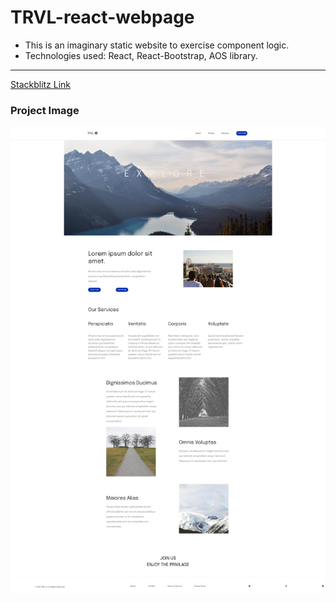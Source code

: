 # TRVL-react-webpage

- This is an imaginary static website to exercise component logic.
- Technologies used: React, React-Bootstrap, AOS library.

---
[Stackblitz Link](https://react-webpage.stackblitz.io)

### Project Image

![Landing Page](./src/images/screenshot.png)